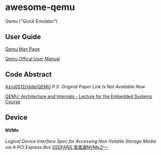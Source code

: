 # awesome-qemu

Qemu ("Quick Emulator")

## User Guide
[Qemu Man Page](http://manpages.ubuntu.com/manpages/trusty/en/man1/qemu.1.html)

[Qemu Offical User Manual](https://wiki.qemu.org/Manual)

## Code Abstract
[Azru0512/slide/QEMU](https://github.com/azru0512/slide/tree/master/QEMU)
*P.S. Original Paper Link Is Not Available Now*

[QEMU: Architecture and Internals - Lecture for the Embedded Systems Course](https://www.csd.uoc.gr/~hy428/reading/qemu-internals-slides-may6-2014.pdf)

## Device

#### NVMe
*Logical Device Interface Spec for Accessing Non-Volatile Storage Media via A PCI Express Bus*
[SSDFANS 蛋蛋讀NVMe之一](http://www.ssdfans.com/blog/2017/08/03/%e8%9b%8b%e8%9b%8b%e8%af%bbnvme%e4%b9%8b%e4%b8%80/)